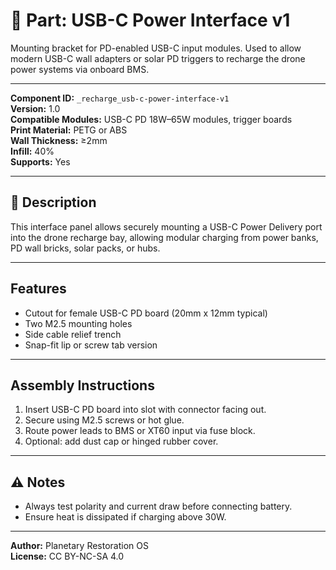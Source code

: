 # 🔌 Part: USB-C Power Interface v1

Mounting bracket for PD-enabled USB-C input modules. Used to allow modern USB-C wall adapters or solar PD triggers to recharge the drone power systems via onboard BMS.

---

**Component ID:** `_recharge_usb-c-power-interface-v1`  
**Version:** 1.0  
**Compatible Modules:** USB-C PD 18W–65W modules, trigger boards  
**Print Material:** PETG or ABS  
**Wall Thickness:** ≥2mm  
**Infill:** 40%  
**Supports:** Yes

---

## 🔧 Description

This interface panel allows securely mounting a USB-C Power Delivery port into the drone recharge bay, allowing modular charging from power banks, PD wall bricks, solar packs, or hubs.

---

## Features

- Cutout for female USB-C PD board (20mm x 12mm typical)
- Two M2.5 mounting holes
- Side cable relief trench
- Snap-fit lip or screw tab version

---

## Assembly Instructions

1. Insert USB-C PD board into slot with connector facing out.
2. Secure using M2.5 screws or hot glue.
3. Route power leads to BMS or XT60 input via fuse block.
4. Optional: add dust cap or hinged rubber cover.

---

## ⚠️ Notes

- Always test polarity and current draw before connecting battery.
- Ensure heat is dissipated if charging above 30W.

---

**Author:** Planetary Restoration OS  
**License:** CC BY-NC-SA 4.0  
